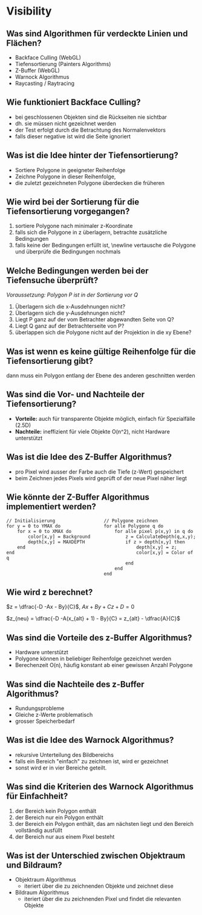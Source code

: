 # Visibility

## Was sind Algorithmen für verdeckte Linien und Flächen?
* Backface Culling (WebGL)
* Tiefensortierung (Painters Algorithms)
* Z-Buffer (WebGL)
* Warnock Algorithmus
* Raycasting / Raytracing

## Wie funktioniert Backface Culling?
* bei geschlossenen Objekten sind die Rückseiten nie sichtbar
* dh. sie müssen nicht gezeichnet werden
* der Test erfolgt durch die Betrachtung des Normalenvektors
* falls dieser negative ist wird die Seite ignoriert

## Was ist die Idee hinter der Tiefensortierung?
* Sortiere Polygone in geeigneter Reihenfolge
* Zeichne Polygone in dieser Reihenfolge,
* die zuletzt gezeichneten Polygone überdecken die früheren

## Wie wird bei der Sortierung für die Tiefensortierung vorgegangen?
1. sortiere Polygone nach minimaler z-Koordinate
2. falls sich die Polygone in z überlagern, betrachte zusätzliche Bedingungen
3. falls keine der Bedingungen erfüllt ist,
    \newline vertausche die Polygone und überprüfe die Bedingungen nochmals

## Welche Bedingungen werden bei der Tiefensuche überprüft?
_Voraussetzung: Polygon P ist in der Sortierung vor Q_

1. Überlagern sich die x-Ausdehnungen nicht?
2. Überlagern sich die y-Ausdehnungen nicht?
3. Liegt P ganz auf der vom Betrachter abgewandten Seite von Q?
4. Liegt Q ganz auf der Betrachterseite von P?
5. überlappen sich die Polygone nicht auf der Projektion in die xy Ebene?

## Was ist wenn es keine gültige Reihenfolge für die Tiefensortierung gibt?
dann muss ein Polygon entlang der Ebene des anderen geschnitten werden

## Was sind die Vor- und Nachteile der Tiefensortierung?
* __Vorteile:__ auch für transparente Objekte möglich,  einfach für Spezialfälle (2.5D)
* __Nachteile:__ ineffizient für viele Objekte O(n^2),  nicht Hardware unterstützt

## Was ist die Idee des Z-Buffer Algorithmus?
* pro Pixel wird ausser der Farbe auch die Tiefe (z-Wert) gespeichert
* beim Zeichnen jedes Pixels wird geprüft of der neue Pixel näher liegt

## Wie könnte der Z-Buffer Algorithmus implementiert werden?
```
// Initialisierung                  // Polygone zeichnen
for y = 0 to YMAX do                for alle Polygone q do
    for x = 0 to XMAX do                for alle pixel p(x,y) in q do
        color[x,y] = Background             z = CalculateDepth(q,x,y);
        depth[x,y] = MAXDEPTH               if z > depth[x,y] then
    end                                         depth[x,y] = z;
end                                             color[x,y] = Color of q
                                            end
                                        end
                                    end
```

## Wie wird z berechnet?
$z = \dfrac{-D -Ax - By}{C}$, $Ax + By + Cz + D = 0$

$z_{neu} = \dfrac{-D -A(x_{alt} + 1) - By}{C} = z_{alt} - \dfrac{A}{C}$

## Was sind die Vorteile des z-Buffer Algorithmus?
* Hardware unterstützt
* Polygone können in beliebiger Reihenfolge gezeichnet werden
* Berechenzeit O(n), häufig konstant ab einer gewissen Anzahl Polygone

## Was sind die Nachteile des z-Buffer Algorithmus?
* Rundungsprobleme
* Gleiche z-Werte problematisch
* grosser Speicherbedarf

## Was ist die Idee des Warnock Algorithmus?
* rekursive Unterteilung des Bildbereichs
* falls ein Bereich "einfach" zu zeichnen ist, wird er gezeichnet
* sonst wird er in vier Bereiche geteilt.

## Was sind die Kriterien des Warnock Algorithmus für Einfachheit?
1. der Bereich kein Polygon enthält
2. der Bereich nur ein Polygon enthält
3. der Bereich ein Polygon enthält, das am nächsten liegt und den Bereich vollständig ausfüllt
4. der Bereich nur aus einem Pixel besteht

## Was ist der Unterschied zwischen Objektraum und Bildraum?
* Objektraum Algorithmus
    * iteriert über die zu zeichnenden Objekte und zeichnet diese
* Bildraum Algorithmus
    * iteriert über die zu zeichnenden Pixel und findet die relevanten Objekte

